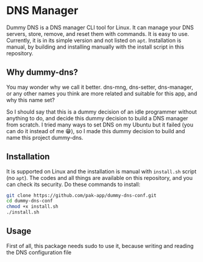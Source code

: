# DNS Manager

Dummy DNS is a DNS manager CLI tool for Linux. It can manage your DNS servers, store, remove, and reset them with commands. It is easy to use. Currently, it is in its simple version and not listed on `apt`. Installation is manual, by building and installing manually with the install script in this repository.

## Why dummy-dns?

You may wonder why we call it better. dns-mng, dns-setter, dns-manager, or any other names you think are more related and suitable for this app, and why this name set?

So I should say that this is a dummy decision of an idle programmer without anything to do, and decide this dummy decision to build a DNS manager from scratch. I tried many ways to set DNS on my Ubuntu but it failed (you can do it instead of me :grin:), so I made this dummy decision to build and name this project dummy-dns.

## Installation

It is supported on Linux and the installation is manual with `install.sh` script (no `apt`). The codes and all things are available on this repository, and you can check its security. Do these commands to install:

```bash
git clone https://github.com/pak-app/dummy-dns-conf.git
cd dummy-dns-conf
chmod +x install.sh
./install.sh
```

## Usage

First of all, this package needs sudo to use it, because writing and reading the DNS configuration file 

